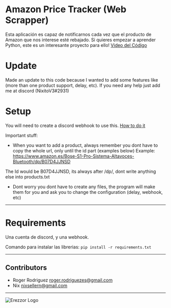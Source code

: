 # Amazon Price Tracker (Web Scrapper)
Esta aplicación es capaz de notificarnos cada vez que el producto de Amazon que nos interese esté rebajado. Si quieres empezar a aprender Python, este es un interesante proyecto para ello! 
[Video del Código](https://www.youtube.com/watch?v=TcEiCMpEynU&t=0s)

# Update
Made an update to this code because I wanted to add some features like (more than one product support, delay, etc).
If you need any help just add me at discord (NixitoV3#2931)

# Setup
You will need to create a discord webhook to use this. [How to do it](https://support.discord.com/hc/en-us/articles/228383668-Intro-to-Webhooks)

Important stuff:
- When you want to add a product, always remember you dont have to copy the whole url, only until the id part (examples below)
Example:
 https://www.amazon.es/Bose-S1-Pro-Sistema-Altavoces-Bluetooth/dp/B07D4JJNSD

 The Id would be B07D4JJNSD, its always after /dp/, dont write anything else into products.txt

- Dont worry you dont have to create any files, the program will make them for you and ask you to change the configuration (delay, webhook, etc)
---

# Requirements
Una cuenta de discord, y una webhook.

Comando para instalar las librerias: ``` pip install -r requirements.txt ```

---

## Contributors
- Roger Rodriguez <roger.rodriguezes@gmail.com>
- Nix <nixsellern@gmail.com>

---
![ Erezzor Logo ](https://i.imgur.com/SWTy20r.png)
